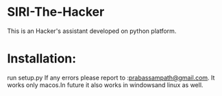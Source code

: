 # SIRI-The-Hacker
This is an Hacker's assistant developed on python platform.
# Installation:
run setup.py 
If any errors please report to :prabassampath@gmail.com.
It works only macos.In future it also works in windowsand linux as well.
